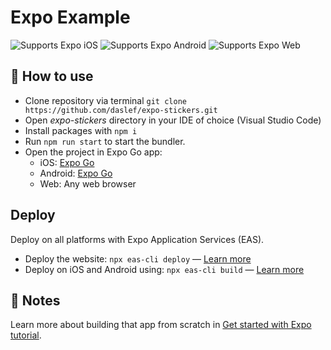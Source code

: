 # Expo Example

<p>
  <!-- iOS -->
  <img alt="Supports Expo iOS" longdesc="Supports Expo iOS" src="https://img.shields.io/badge/iOS-4630EB.svg?style=flat-square&logo=APPLE&labelColor=999999&logoColor=fff" />
  <!-- Android -->
  <img alt="Supports Expo Android" longdesc="Supports Expo Android" src="https://img.shields.io/badge/Android-4630EB.svg?style=flat-square&logo=ANDROID&labelColor=A4C639&logoColor=fff" />
  <!-- Web -->
  <img alt="Supports Expo Web" longdesc="Supports Expo Web" src="https://img.shields.io/badge/web-4630EB.svg?style=flat-square&logo=GOOGLE-CHROME&labelColor=4285F4&logoColor=fff" />
</p>

## 🚀 How to use

- Clone repository via terminal `git clone https://github.com/daslef/expo-stickers.git`
- Open *expo-stickers* directory in your IDE of choice (Visual Studio Code)
- Install packages with `npm i`
- Run `npm run start` to start the bundler.
- Open the project in Expo Go app:
  - iOS: [Expo Go](https://itunes.apple.com/app/apple-store/id982107779)
  - Android: [Expo Go](https://play.google.com/store/apps/details?id=host.exp.exponent&referrer=blankexample)
  - Web: Any web browser

## Deploy

Deploy on all platforms with Expo Application Services (EAS).

- Deploy the website: `npx eas-cli deploy` — [Learn more](https://docs.expo.dev/eas/hosting/get-started/)
- Deploy on iOS and Android using: `npx eas-cli build` — [Learn more](https://expo.dev/eas)

## 📝 Notes

Learn more about building that app from scratch in [Get started with Expo tutorial](https://docs.expo.dev/tutorial/introduction/).

